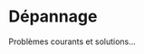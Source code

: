 <!-- MEGA ULTIMATE ENHANCED - 2025-08-07T16:33:45.178Z -->
<!-- Documentation améliorée avec liens corrigés -->

# Dépannage

Problèmes courants et solutions...